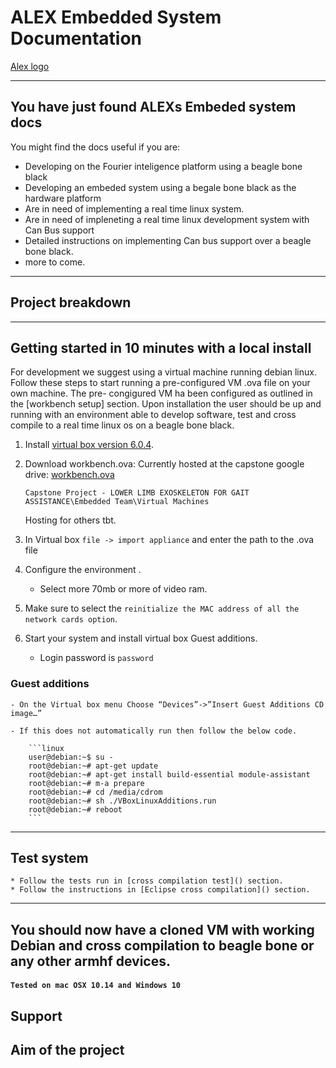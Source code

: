 # ALEX Embedded System Documentation

[Alex logo](img/logo.png "Alex Logo")

---

## You have just found ALEXs Embeded system docs

<!-- What alex is:

What the documentationon can tell you

Description of what the project is. -->

You might find the docs useful if you are:

- Developing on the Fourier inteligence platform using a beagle bone black
- Developing an embeded system using a begale bone black as the hardware platform
- Are in need of implementing a real time linux system.
- Are in need of impleneting a real time linux development system with Can Bus support
- Detailed instructions on implementing Can bus support over a beagle bone black.
- more to come.

---

## Project breakdown

---


## Getting started in 10 minutes with a local install

<!-- EXPLAIN HOW THE BELLOW WAS BUILT -->

For development we suggest using a virtual machine running debian linux.
Follow these steps to start running a pre-configured VM .ova file on your own machine.
The pre- congigured VM ha been configured as outlined in the [workbench setup] section.
Upon installation the user should be up and running with an environment able to develop software, test and cross compile to a real time linux os on a beagle bone black.

1. Install [virtual box version 6.0.4](<https://www.virtualbox.org/wiki/Download_Old_Builds_6_0>).
2. Download workbench.ova: Currently hosted at the capstone google drive: [workbench.ova](https://drive.google.com/drive/folders/1lCGyRpQLjKOnCXbs27e6w6VfofizSCC8)

   `Capstone Project - LOWER LIMB EXOSKELETON FOR GAIT ASSISTANCE\Embedded Team\Virtual Machines`

   Hosting for others tbt.

3) In Virtual box `file -> import appliance` and enter the path to the .ova file

4) Configure the environment .

   * Select more 70mb or more of video ram.

5) Make sure to select the `reinitialize the MAC address of all the network cards option`.

6) Start your system and install virtual box Guest additions.

   * Login password is `password`

### Guest additions

    - On the Virtual box menu Choose “Devices”->”Insert Guest Additions CD image…”

    - If this does not automatically run then follow the below code.

        ```linux
        user@debian:~$ su -
        root@debian:~# apt-get update
        root@debian:~# apt-get install build-essential module-assistant
        root@debian:~# m-a prepare
        root@debian:~# cd /media/cdrom
        root@debian:~# sh ./VBoxLinuxAdditions.run
        root@debian:~# reboot
        ```
---
## Test system
    * Follow the tests run in [cross compilation test]() section.
    * Follow the instructions in [Eclipse cross compilation]() section.
    
    


---
You should now have a cloned VM with working Debian and cross compilation to beagle bone or any other armhf devices.
---

#### `Tested on mac OSX 10.14 and Windows 10`

## Support

## Aim of the project

```

```
